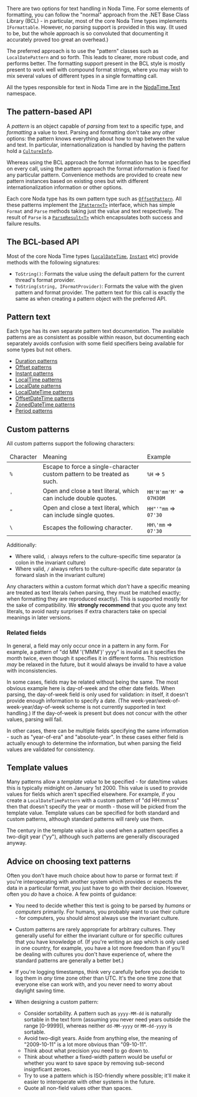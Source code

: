 There are two options for text handling in Noda Time. For some elements of
formatting, you can follow the "normal" approach from the .NET Base Class
Library (BCL) - in particular, most of the core Noda Time types implements
`IFormattable`. However, no parsing support is provided in this way. (It used
to be, but the whole approach is so convoluted that documenting it accurately
proved too great an overhead.)

The preferred approach is to use the "pattern" classes such as `LocalDatePattern`
and so forth. This leads to clearer, more robust code, and performs better. The formatting
support present in the BCL style is mostly present to work well with compound format strings,
where you may wish to mix several values of different types in a single formatting call.

All the types responsible for text in Noda Time are in the
[NodaTime.Text][3] namespace.

The pattern-based API
---------------------

A *pattern* is an object capable of *parsing* from text to a specific
type, and *formatting* a value to text. Parsing and formatting don't
take any other options: the pattern knows everything about how to
map between the value and text. In particular, internationalization
is handled by having the pattern hold a [`CultureInfo`][2].

Whereas using the BCL approach the format
information has to be specified on every call, using the pattern
approach the format information is fixed for any particular pattern.
Convenience methods are provided to create new pattern instances
based on existing ones but with different internationalization
information or other options.

Each core Noda type has its own pattern type such as
[`OffsetPattern`](../api/NodaTime.Text.OffsetPattern.yml). All
these patterns implement the
[`IPattern<T>`](../api/NodaTime.Text.IPattern_1.yml) interface,
which has simple `Format` and `Parse` methods taking just the value
and text respectively. The result of `Parse` is a
[`ParseResult<T>`](../api/NodaTime.Text.ParseResult_1.yml) which
encapsulates both success and failure results.

The BCL-based API
-----------------

Most of the core Noda Time types ([`LocalDateTime`][4],
[`Instant`][5] etc) provide methods with the
following signatures:

- `ToString()`: Formats the value using the default pattern for the
current thread's format provider.
- `ToString(string, IFormatProvider)`: Formats the value with the
given pattern and format provider. The pattern text for this call is
exactly the same as when creating a pattern object with the preferred API.

Pattern text
------------

Each type has its own separate pattern text documentation. The
available patterns are as consistent as possible within reason, but
documenting each separately avoids confusion with some field
specifiers being available for some types but not others.

- [Duration patterns](duration-patterns.html)
- [Offset patterns](offset-patterns.html)
- [Instant patterns](instant-patterns.html)
- [LocalTime patterns](localtime-patterns.html)
- [LocalDate patterns](localdate-patterns.html)
- [LocalDateTime patterns](localdatetime-patterns.html)
- [OffsetDateTime patterns](offsetdatetime-patterns.html)
- [ZonedDateTime patterns](zoneddatetime-patterns.html)
- [Period patterns](period-patterns.html)

<a name="custom-patterns"></a>Custom patterns
---------------

All custom patterns support the following characters:

<table>
  <thead>
    <tr>
      <td>Character</td>
      <td>Meaning</td>
      <td>Example</td>
    </tr>
  </thead>
  <tbody>
    <tr>
      <td><code>%</code></td>
      <td>Escape to force a single-character custom pattern to be treated as such.</td>
      <td><code>%H</code> => <code>5</code></td>
    </tr>
    <tr>
      <td><code>'</code></td>
      <td>
        Open and close a text literal, which can include
        double quotes.
      </td>
      <td><code>HH'H'mm'M'</code> => <code>07H30M</code></td>
    </tr>
    <tr>
      <td><code>"</code></td>
      <td>
        Open and close a text literal, which can include
        single quotes.
      </td>
      <td><code>HH"'"mm</code> => <code>07'30</code></td>
    </tr>
    <tr>
      <td><code>\</code></td>
      <td>
        Escapes the following character.
      </td>
      <td><code>HH\'mm</code> => <code>07'30</code></td>
    </tr>
  </tbody>
</table>

Additionally:

- Where valid, `:` always refers to the culture-specific time separator (a colon in the invariant culture)
- Where valid, `/` always refers to the culture-specific date separator (a forward slash in the invariant culture)

Any characters within a custom format which *don't* have a specific
meaning are treated as text literals (when parsing, they must be
matched exactly; when formatting they are reproduced exactly). This
is supported mostly for the sake of compatibility. We **strongly
recommend** that you quote any text literals, to avoid nasty
surprises if extra characters take on special meanings in later
versions.

### Related fields

In general, a field may only occur once in a pattern in any form. For example, a pattern of "dd MM '('MMM')' yyyy" is invalid as it specifies the month twice, even though it specifies it in different forms. This restriction *may* be relaxed in the future, but it would always be invalid to have a value with inconsistencies.

In some cases, fields may be related without being the same. The most obvious example here is day-of-week and the other date fields. When parsing, the day-of-week field is only used for validation: in itself, it doesn't provide enough information to specify a date. (The week-year/week-of-week-year/day-of-week scheme is not currently supported in text handling.) If the day-of-week is present but does not concur with the other values, parsing will fail.

In other cases, there can be multiple fields specifying the same information - such as "year-of-era" and "absolute-year". In these cases either field is actually enough to determine the information, but when parsing the field values are validated for consistency.

Template values
---------------

Many patterns allow a *template value* to be specified - for date/time values this is typically midnight on January 1st 2000. This value is used to provide values for fields which aren't specified elsewhere. For example, if you create a `LocalDateTimePattern` with a custom pattern of "dd HH:mm:ss" then that doesn't specify the year or month - those will be picked from the template value. Template values can be specified for both standard and custom patterns, although standard patterns will rarely use them.

The century in the template value is also used when a pattern specifies a two-digit year ("yy"), although such patterns are generally discouraged anyway.

Advice on choosing text patterns
--------------------------------

Often you don't have much choice about how to parse or format text: if you're interoperating with another system which provides or expects the data in a particular format, you just have to go with their decision. However, often you *do* have a choice. A few points of guidance:

- You need to decide whether this text is going to be parsed by *humans* or *computers* primarily. For humans, you probably want to use their culture - for computers, you should almost always use the invariant culture.
- Custom patterns are rarely appropriate for arbitrary cultures. They generally useful for either the invariant culture or for specific cultures that you have knowledge of. (If you're writing an app which is only used in one country, for example, you have a lot more freedom than if you'll be dealing with cultures you don't have experience of, where the standard patterns are generally a better bet.)
- If you're logging timestamps, think very carefully before you decide to log them in *any* time zone other than UTC. It's the one time zone that everyone else can work with, and you never need to worry about daylight saving time.
- When designing a custom pattern:
  - Consider sortability. A pattern such as `yyyy-MM-dd` is naturally sortable in the text form (assuming you never need years outside the range [0-9999]), whereas neither `dd-MM-yyyy` or `MM-dd-yyyy` is sortable.
  - Avoid two-digit years. Aside from anything else, the meaning of "2009-10-11" is a lot more obvious than "09-10-11".
  - Think about what precision you need to go down to.
  - Think about whether a fixed-width pattern would be useful or whether you want to save space by removing sub-second insignficant zeroes.
  - Try to use a pattern which is ISO-friendly where possible; it'll make it easier to interoperate with other systems in the future.
  - Quote all non-field values other than spaces.

  [2]: http://msdn.microsoft.com/en-us/library/system.globalization.cultureinfo.aspx
  [3]: noda-ns://NodaTime.Text
  [4]: noda-type://NodaTime.LocalDateTime
  [5]: noda-type://NodaTime.Instant
